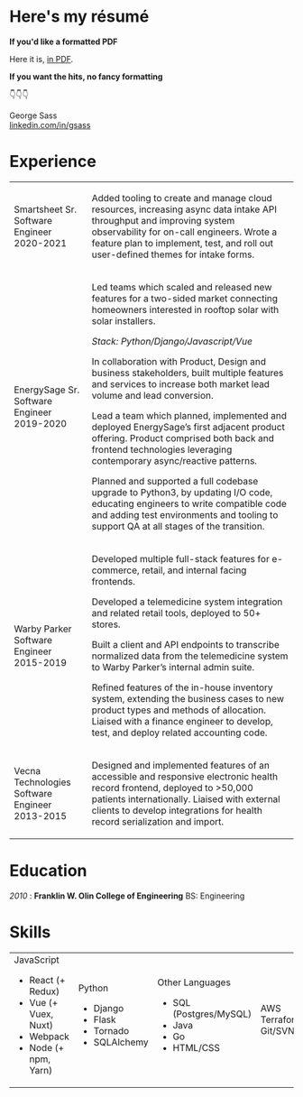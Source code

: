 # Here's my résumé

__If you'd like a formatted PDF__

Here it is, [in PDF](/assets/resume_2021.pdf).

__If you want the hits, no fancy formatting__

👇👇👇

<div class="resume-container">
  <div class="resume-contact">
    George Sass<br>
    <a href="https://www.linkedin.com/in/gsass/">linkedin.com/in/gsass</a>
  </div>

  <div class="resume-section section-experience">
  <h1>Experience</h1>
  <table>
  <tr><td>
      Smartsheet
      Sr. Software Engineer
      2020-2021
  </td>
  <td>
    <p>Added tooling to create and manage cloud resources, increasing async data intake API throughput and improving system observability for on-call engineers. Wrote a feature plan to implement, test, and roll out user-defined themes for intake forms.</p>
  </td></tr>

  <tr><td>
  EnergySage
  Sr. Software Engineer
  2019-2020
  </td>
  <td>
  <p>Led teams which scaled and released new features for a two-sided  market connecting homeowners interested in rooftop solar with solar installers.</p>
  <em>Stack: Python/Django/Javascript/Vue</em>
  <p>In collaboration with Product, Design and business stakeholders, built multiple features and services to increase both market lead volume and lead conversion.</p>
  <p>Lead a team which planned, implemented and deployed EnergySage’s first adjacent product offering.  Product comprised both back and frontend technologies leveraging contemporary async/reactive patterns.</p>
  <p>Planned and supported a full codebase upgrade to Python3, by updating I/O code, educating engineers to write compatible code and adding test environments and tooling to support QA at all stages of the transition.</p>
  </td></tr>

  <tr><td>
  Warby Parker
  Software Engineer
  2015-2019
  </td>
  <td>
    <p>Developed multiple full-stack features for e-commerce, retail, and internal facing frontends.</p>
    <p>Developed a telemedicine system integration and related retail tools, deployed to 50+ stores.</p>
    <p>Built a client and API endpoints to transcribe normalized data from the telemedicine system to Warby Parker’s internal admin suite.</p>
    <p>Refined features of the in-house inventory system, extending the business cases to new product types and methods of allocation. Liaised with a finance engineer to develop, test, and deploy related accounting code.</p>
  </td></tr>

  <tr><td>
  Vecna Technologies
  Software Engineer
  2013-2015
  </td>
  <td>
    <p>Designed and implemented features of an accessible and responsive electronic health record frontend, deployed to >50,000 patients internationally. Liaised with external clients to develop integrations for health record serialization and import.</p>
  </td></tr>
  </table>

  <div class="resume-section section-education">
  <h1>Education</h1>
  <p><em>2010</em> : <strong>Franklin W. Olin College of Engineering</strong>  BS: Engineering</p>
  </div>


  <div class="resume-section section-sklls">
  <h1>Skills</h1>

  <table>
  <tr>

  <td>
  JavaScript
  <ul>
  <li>React (+ Redux)</li>
  <li>Vue (+ Vuex, Nuxt)</li>
  <li>Webpack</li>
  <li>Node (+ npm, Yarn)</li>
  </ul>
  </td>

  <td>
  Python
  <ul>
  <li>Django</li>
  <li>Flask</li>
  <li>Tornado</li>
  <li>SQLAlchemy</li>
  </ul>
  </td>

  <td>
  Other Languages
  <ul>
  <li>SQL (Postgres/MySQL)</li>
  <li>Java</li>
  <li>Go</li>
  <li>HTML/CSS</li>
  </ul>
  </td>

  <td>
  AWS<br>
  Terraform/TG<br>
  Git/SVN<br>
  </td>

</div>
